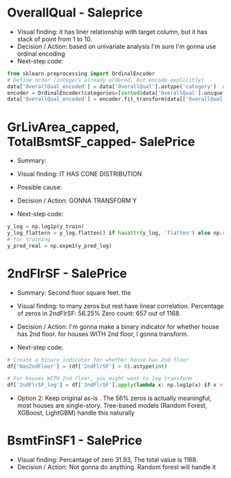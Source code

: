 # OverallQual - Saleprice
- Visual finding: it has liner relationship with target column, but it has stack of point from 1 to 10.
- Decision / Action: based on univariate analysis I'm sure I'm gonna use ordinal encoding
- Next-step code: 
```python 
from sklearn.preprocessing import OrdinalEncoder
# Define order (integers already ordered, but encode explicitly)
data['OverallQual_encoded'] = data['OverallQual'].astype('category')  # Ensures order
encoder = OrdinalEncoder(categories=[sorted(data['OverallQual'].unique())])  # Enforce order
data['OverallQual_encoded'] = encoder.fit_transform(data[['OverallQual']])
```

# GrLivArea_capped, TotalBsmtSF_capped- SalePrice
- Summary:
- Visual finding: IT HAS CONE DISTRIBUTION
- Possible cause: 
- Decision / Action: GONNA TRANSFORM Y

- Next-step code: 
```python
y_log = np.log1p(y_train)
y_log_flattern = y_log.flatten() if hasattr(y_log, 'flatten') else np.ravel(y_log)
# for training
y_pred_real = np.expm1(y_pred_log)
```

# 2ndFlrSF - SalePrice
- Summary: Second floor square feet. the 
- Visual finding: to many zeros but rest have linear correlation. Percentage of zeros in 2ndFlrSF: 56.25%
Zero count: 657 out of 1168.
- Decision / Action: I'm gonna make a binary indicator for whether house has 2nd floor. for houses WITH 2nd floor, I gonna transform.

- Next-step code: 
```python
# Create a binary indicator for whether house has 2nd floor
df['Has2ndFloor'] = (df['2ndFlrSF'] > 0).astype(int)

# For houses WITH 2nd floor, you might want to log transform
df['2ndFlrSF_log'] = df['2ndFlrSF'].apply(lambda x: np.log1p(x) if x > 0 else 0)
```
- Option 2: Keep original as-is . The 56% zeros is actually meaningful, most houses are single-story. Tree-based models (Random Forest, XGBoost, LightGBM) handle this naturally


# BsmtFinSF1 - SalePrice
- Visual finding: Percantage of zero 31.93, The total value is 1168.
- Decision / Action: Not gonna do anything. Random forest will handle it

